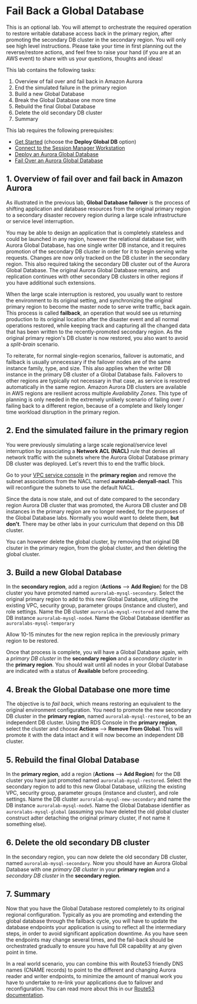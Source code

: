 # Fail Back a Global Database

This is an optional lab. You will attempt to orchestrate the required operation to restore writable database access back in the primary region, after promoting the secondary DB cluster in the secondary region. You will only see high level instructions. Please take your time in first planning out the reverse/restore actions, and feel free to raise your hand (if you are at an AWS event) to share with us your questions, thoughts and ideas!

This lab contains the following tasks:

1. Overview of fail over and fail back in Amazon Aurora
2. End the simulated failure in the primary region
3. Build a new Global Database
4. Break the Global Database one more time
5. Rebuild the final Global Database
6. Delete the old secondary DB cluster
7. Summary

This lab requires the following prerequisites:

* [Get Started](/prereqs/environment/) (choose the **Deploy Global DB** option)
* [Connect to the Session Manager Workstation](/prereqs/connect/)
* [Deploy an Aurora Global Database](/global/deploy/)
* [Fail Over an Aurora Global Database](/global/failover/)


## 1. Overview of fail over and fail back in Amazon Aurora

As illustrated in the previous lab, **Global Database failover** is the process of shifting application and database resources from the original primary region to a secondary disaster recovery region during a large scale infrastructure or service level interruption. 

You may be able to design an application that is completely stateless and could be launched in any region, however the relational database tier, with Aurora Global Database, has one single writer DB instance, and it requires promotion of the secondary DB cluster in order for it to begin serving write requests. Changes are now only tracked on the DB cluster in the secondary region. This also required taking the secondary DB cluster out of the Aurora Global Database. The original Aurora Global Database remains, and replication continues with other secondary DB clusters in other regions if you have additional such extensions.

When the large scale interruption is restored, you usually want to restore the environment to its original setting, and synchronizing the original primary region to become the master node to serve write traffic, back again. This process is called **failback**, an operation that would see us returning production to its original location after the disaster event and all normal operations restored, while keeping track and capturing all the changed data that has been written to the recently-promoted secondary region. As the original primary region's DB cluster is now restored, you also want to avoid a *split-brain* scenario. 

To reiterate, for normal single-region scenarios, failover is automatic, and failback is usually unnecessary if the failover nodes are of the same instance family, type, and size. This also applies when the writer DB instance in the primary DB cluster of a Global Database fails. Failovers to other regions are typically not necessary in that case, as service is resotred automatically in the same region. Amazon Aurora DB clusters are available in AWS regions are resilient across multiple *Availability Zones*. This type of planning is only needed in the extremely unlikely scenario of failing over / failing back to a different region, because of a complete and likely longer time workload disruption in the primary region.


## 2. End the simulated failure in the primary region

You were previously simulating a large scale regional/service level interruption by associating a **Network ACL (NACL)** rule that denies all network traffic with the subnets where the Aurora Global Database primary DB cluster was deployed. Let's revert this to end the traffic block.

Go to your <a href="https://console.aws.amazon.com/vpc/home#acls:sort=networkAclId" target="_blank">VPC service console</a> in the **primary region** and remove the subnet associations from the NACL named **auroralab-denyall-nacl**. This will reconfigure the subnets to use the default NACL.

Since the data is now stale, and out of date compared to the secondary region Aurora DB cluster that was promoted, the Aurora DB cluster and DB instances in the primary region are no longer needed, for the purposes of the Global Database labs. Normally you would want to delete them, **but don't**. There may be other labs in your curriculum that depend on this DB cluster. 

You can however delete the global cluster, by removing that original DB clsuter in the primary region, from the global cluster, and then deleting the global cluster.


## 3. Build a new Global Database

In the **secondary region**, add a region (**Actions** --> **Add Region**) for the DB cluster you have promoted named `auroralab-mysql-secondary`. Select the original primary region to add to this new Global Database, utilizing the existing VPC, security group, parameter groups (instance and cluster), and role settings. Name the DB cluster `auroralab-mysql-restored` and name the DB instance `auroralab-mysql-node4`. Name the Global Database identifier as `auroralabs-mysql-temporary`

Allow 10-15 minutes for the new region replica in the previously primary region to be restored.

Once that process is complete, you will have a Global Database again, with a *primary DB cluster* in the **secondary region** and a *secondary cluster* in the **primary region**. You should wait until all nodes in your Global Database are indicated with a status of **Available** before proceeding.


## 4. Break the Global Database one more time

The objective is to *fail back*, which means restoring an equivalent to the original environment configuration. You need to promote the new secondary DB cluster in the **primary region**, named `auroralab-mysql-restored`, to be an independent DB cluster. Using the RDS Console in the **primary region**, select the cluster and choose **Actions** --> **Remove From Global**. This will promote it with the data intact and it will now become an independent DB cluster. 

## 5. Rebuild the final Global Database

In the **primary region**, add a region (**Actions** --> **Add Region**) for the DB cluster you have just promoted named `auroralab-mysql-restored`. Select the secondary region to add to this new Global Database, utilizing the existing VPC, security group, parameter groups (instance and cluster), and role settings. Name the DB cluster `auroralab-mysql-new-secondary` and name the DB instance `auroralab-mysql-node5`. Name the Global Database identifier as `auroralabs-mysql-global` (assuming you have deleted the old global cluster construct adter detaching the original primary cluster, if not name it something else).


## 6. Delete the old secondary DB cluster

In the secondary region, you can now delete the old secondary DB cluster, named `auroralab-mysql-secondary`. Now you should have an Aurora Global Database with one *primary DB cluster* in your **primary region** and a *secondary DB cluster* in the **secondary region**.


## 7. Summary

Now that you have the Global Database restored completely to its original regional configuration. Typically as you are promoting and extending the global database through the failback cycle, you will have to update the database endpoints your application is using to reflect all the intermediary steps, in order to avoid significant application downtime. As you have seen the endpoints may change several times, and the fail-back should be orchestrated gradually to ensure you have full DR capability at any given point in time.

In a real world scenario, you can combine this with Route53 friendly DNS names (CNAME records) to point to the different and changing Aurora reader and writer endpoints, to minimize the amount of manual work you have to undertake to re-link your applications due to failover and reconfiguration. You can read more about this in our <a href="https://docs.aws.amazon.com/Route53/latest/DeveloperGuide/routing-to-rds-db.html" target="_blank"> Route53 documentation</a>.
